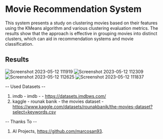 # Movie Recommendation System

This system presents a study on clustering movies based on their features using the KMeans algorithm and various clustering evaluation metrics. The results show that the approach is effective in grouping movies into distinct clusters, which can aid in recommendation systems and movie classification.

## Results

![Screenshot 2023-05-12 111919](https://github.com/helizac/movie-recommendation-system/assets/54884571/7e47458b-e095-4212-8c6b-b04f21050e2e)
![Screenshot 2023-05-12 112309](https://github.com/helizac/movie-recommendation-system/assets/54884571/9803d25e-f339-4134-a128-062446abbbc1)
![Screenshot 2023-05-12 112625](https://github.com/helizac/movie-recommendation-system/assets/54884571/220c4996-fa77-43b3-842d-53c65177ecb4)
![Screenshot 2023-05-12 111837](https://github.com/helizac/movie-recommendation-system/assets/54884571/a6d3c950-5e99-40fc-bdba-f999cdabf826)


-- Used Datasets --

1. imdb - imdb -  - https://datasets.imdbws.com/
2. kaggle - rounak banik - the movies dataset - https://www.kaggle.com/datasets/rounakbanik/the-movies-dataset?select=keywords.csv

-- Thanks To --

1. AI Projects, https://github.com/marcosan93.
